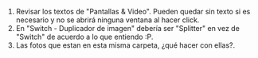 1. Revisar los textos de "Pantallas & Video". Pueden quedar sin texto si es necesario y no se abrirá ninguna ventana al hacer click.
2. En "Switch - Duplicador de imagen" debería ser "Splitter" en vez de "Switch" de acuerdo a lo que entiendo :P.
3. Las fotos que estan en esta misma carpeta, ¿qué hacer con ellas?.

